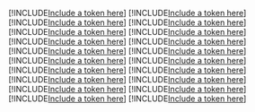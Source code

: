 [!INCLUDE[Include a token here](refs1525935746870/r1.md)]
[!INCLUDE[Include a token here](refs1525935746870/r2.md)]
[!INCLUDE[Include a token here](refs1525935746870/r3.md)]
[!INCLUDE[Include a token here](refs1525935746870/r4.md)]
[!INCLUDE[Include a token here](refs1525935746870/r5.md)]
[!INCLUDE[Include a token here](refs1525935746870/r6.md)]
[!INCLUDE[Include a token here](refs1525935746870/r7.md)]
[!INCLUDE[Include a token here](refs1525935746870/r8.md)]
[!INCLUDE[Include a token here](refs1525935746870/r9.md)]
[!INCLUDE[Include a token here](refs1525935746870/r10.md)]
[!INCLUDE[Include a token here](refs1525935746870/r11.md)]
[!INCLUDE[Include a token here](refs1525935746870/r12.md)]
[!INCLUDE[Include a token here](refs1525935746870/r13.md)]
[!INCLUDE[Include a token here](refs1525935746870/r14.md)]
[!INCLUDE[Include a token here](refs1525935746870/r15.md)]
[!INCLUDE[Include a token here](refs1525935746870/r16.md)]
[!INCLUDE[Include a token here](refs1525935746870/r17.md)]
[!INCLUDE[Include a token here](refs1525935746870/r18.md)]
[!INCLUDE[Include a token here](refs1525935746870/r19.md)]
[!INCLUDE[Include a token here](refs1525935746870/r20.md)]